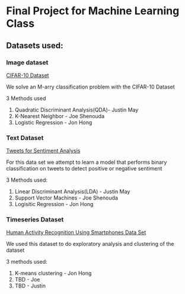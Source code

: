 # Final Project for Machine Learning Class 

## Datasets used:
### Image dataset
[CIFAR-10 Dataset](https://www.cs.toronto.edu/~kriz/cifar.html)

We solve an M-arry classification problem with the CIFAR-10 Dataset

3 Methods used
1. Quadratic Discriminant Analysis(QDA)- Justin May
2. K-Nearest Neighbor - Joe Shenouda
3. Logistic Regression - Jon Hong

### Text Dataset
[Tweets for Sentiment Analysis](https://www.kaggle.com/imrandude/twitter-sentiment-analysis?fbclid=IwAR3g6NIHi9alcwDH3BI_qedUknq4xqAf-O7yfy1gMzUAQwQOoanOTK1p5zg)

For this data set we attempt to learn a model that performs binary classification on tweets to detect positive or negative sentiment

3 Methods used:
1. Linear Discriminant Analysis(LDA) -  Justin May
2. Support Vector Machines - Joe Shenouda
3. Logisitic Regression - Jon Hong

### Timeseries Dataset
[Human Activity Recognition Using Smartphones Data Set](https://archive.ics.uci.edu/ml/datasets/Human+Activity+Recognition+Using+Smartphones)

We used this dataset to do exploratory analysis and clustering of the dataset

3 methods used:
1. K-means clustering - Jon Hong
2. TBD - Joe
3. TBD - Justin

